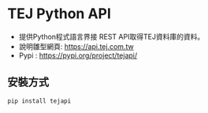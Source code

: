 TEJ Python API
===============
* 提供Python程式語言界接 REST API取得TEJ資料庫的資料。
* 說明雛型網頁: https://api.tej.com.tw
* Pypi : https://pypi.org/project/tejapi/

安裝方式
------------
`pip install tejapi`
